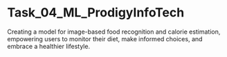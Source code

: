 # Task_04_ML_ProdigyInfoTech
Creating a model for image-based food recognition and calorie estimation, empowering users to monitor their diet, make informed choices, and embrace a healthier lifestyle.

